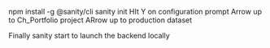 npm install -g @sanity/cli
sanity init
HIt Y on configuration prompt
Arrow up to Ch_Portfolio project
ARrow up to production dataset

Finally sanity start to launch the backend locally
